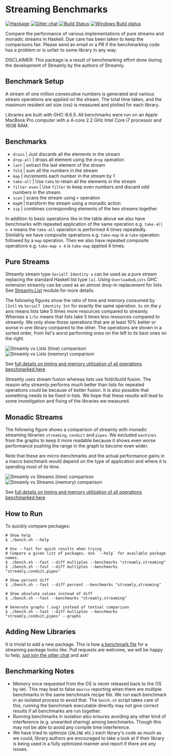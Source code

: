 # Streaming Benchmarks

[![Hackage](https://img.shields.io/hackage/v/streaming-benchmarks.svg?style=flat)](https://hackage.haskell.org/package/streaming-benchmarks)
[![Gitter chat](https://badges.gitter.im/composewell/gitter.svg)](https://gitter.im/composewell/streamly)
[![Build Status](https://travis-ci.org/composewell/streaming-benchmarks.svg?branch=master)](https://travis-ci.org/composewell/streaming-benchmarks)
[![Windows Build status](https://ci.appveyor.com/api/projects/status/8d1kgrrw9mmxv5xt?svg=true)](https://ci.appveyor.com/project/harendra-kumar/streaming-benchmarks)

Compare the performance of various implementations of pure streams and monadic
streams in Haskell. Due care has been taken to keep the comparisons
fair.  Please send an email or a PR if the benchmarking code has a
problem or is unfair to some library in any way.

DISCLAIMER: This package is a result of benchmarking effort done during the
development of Streamly by the authors of Streamly.

## Benchmark Setup

A stream of one million consecutive numbers is generated and various stream
operations are applied on the stream.  The total time taken, and the maximum
resident set size (rss) is measured and plotted for each library.

Libraries are built with GHC-8.6.5. All benchmarks were run on an Apple MacBook
Pro computer with a 4-core 2.2 GHz Intel Core i7 processor and 16GB RAM.

## Benchmarks

* `drain`                  | Just discards all the elements in the stream
* `drop-all`               | drops all element using the ``drop`` operation
* `last`                   | extract the last element of the stream
* `fold`                   | sum all the numbers in the stream
* `map`                    | increments each number in the stream by 1
* `take-all`               | Use ``take`` to retain all the elements in the stream
* `filter-even`            | Use ``filter`` to keep even numbers and discard odd numbers in the stream.
* `scan`                   | scans the stream using ``+`` operation
* `mapM`                   | transform the stream using a monadic action
* `zip`                    | combines corresponding elements of the two streams together

In addition to basic operations like in the table above we also have benchmarks
with repeated application of the same operation e.g. `take-all x 4` means the
`take-all` operation is performed 4 times repeatedly. Similalrly we have composite
operations e.g. `take-map` is a `take` operation followed by a `map` operation.
Then we also have repeated composite operations e.g. `take-map x 4` is `take-map`
applied 4 times.

## Pure Streams

Streamly stream type `SerialT Identity a` can be used as a pure stream
replacing the standard Haskell list type `[a]`. Using `OverloadedLists` GHC
extension streamly can be used as an almost drop-in replacement for lists. See
[Streamly.List](https://github.com/composewell/streamly/blob/master/src/Streamly/List.hs) module for more details.

The following figures show the ratio of time and memory consumed by `[Int]` vs
`SerialT Identity Int` for exactly the same operation. `5x` on the y axis means
lists take 5 times more resources compared to streamly. Whereas a `1/5x` means
that lists take 5 times less resources compared to streamly. We only show those
operations that are at least 10% better or worse in one library compared to the
other. The operations are shown in a sorted order, from list's worst performing
ones on the left to its best ones on the right.

![Streamly vs Lists (time) comparison](charts-0/streamly-vs-list-time.svg)
![Streamly vs Lists (memory) comparison](charts-0/streamly-vs-list-maxrss.svg)

See [full details on timing and memory utilization of all operations benchmarked here](charts-0/streamly-vs-list.txt)

Streamly uses stream fusion whereas lists use foldr/build fusion. The reason
why streamly performs much better than lists for repeated operations could be
because of better fusion. It is also possible that something needs to be fixed
in lists. We hope that these results will lead to some investigation and fixing
of the libraries we measured.

## Monadic Streams

The following figure shows a comparison of streamly with monadic streaming
libraries `streaming`, `conduit` and `pipes`. We excluded `machines` from the
graphs to keep it more readable because it shows even worse performance
pushing the range in the graph to become even wider.

Note that these are micro-benchmarks and the actual performance gains in a
macro benchmark would depend on the type of application and where it is
spending most of its time.

![Streamly vs Streams (time) comparison](charts-0/streamly-vs-streams-time.svg)
![Streamly vs Streams (memory) comparison](charts-0/streamly-vs-streams-maxrss.svg)

See [full details on timing and memory utilization of all operations benchmarked here](charts-0/streamly-vs-streams.txt)

## How to Run

To quickly compare packages:

```
# Show help
$ ./bench.sh --help

# Use --fast for quick results when trying
# Compare a given list of packages. Use `--help` for available package names.
$ ./bench.sh --fast --diff multiples --benchmarks "streamly,streaming"
$ ./bench.sh --fast --diff multiples --benchmarks "streamly,conduit,pipes"

# Show percent diff
$ ./bench.sh --fast --diff percent --benchmarks "streamly,streaming"

# Show absolute values instead of diff
$ ./bench.sh --fast --benchmarks "streamly,streaming"

# Generate graphs (.svg) instead of textual comparison
$ ./bench.sh --fast --diff multiples --benchmarks "streamly,conduit,pipes" --graphs
```

## Adding New Libraries

It is trivial to add a new package. This is how 
[a benchmark file](https://github.com/composewell/streaming-benchmarks/blob/master/Benchmarks/Streamly.hs)
for a streaming package looks like. Pull requests are welcome, we will be happy
to help, [just join the gitter chat](https://gitter.im/composewell/streamly)
and ask!

## Benchmarking Notes

* Memory once requested from the OS is never released back to the OS by `GHC`.
  This may lead to false `maxrss` reporting when there are multiple benchmarks in
  the same benchmark recipe file. We run each benchmark in an isolated
  process to avoid that. The `bench.sh` script takes care of this, running the
  benchmark executable directly may not give correct results if all benchmarks
  are run together.
* Running benchmarks in isolation also ensures avoiding any other kind of
  interference (e.g. unwanted sharing) among benchmarks. Though this may not
  be able to avoid any compile time interference.
* We have tried to optimize (`INLINE` etc.) each library's code as much as we
  could, library authors are encouraged to take a look at if their library is
  being used in a fully optimized manner and report if there are any issues.
